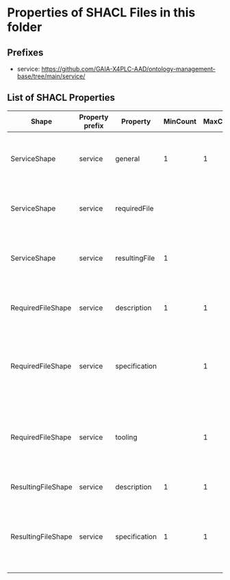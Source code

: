 # Properties of SHACL Files in this folder

## Prefixes

- service: <https://github.com/GAIA-X4PLC-AAD/ontology-management-base/tree/main/service/>

## List of SHACL Properties

| Shape | Property prefix | Property | MinCount | MaxCount | Description | Datatype/NodeKind | Filename |
| --- | --- | --- | --- | --- | --- | --- | --- |
| ServiceShape | service | general | 1 | 1 | General object with properties for name and description. |  | service_shacl.ttl |
| ServiceShape | service | requiredFile |  |  | Required file object with properties for urls and description. |  | service_shacl.ttl |
| ServiceShape | service | resultingFile | 1 |  | Resulting file object with properties for url and description. |  | service_shacl.ttl |
| RequiredFileShape | service | description | 1 | 1 | Human readable description of the required file. | <http://www.w3.org/2001/XMLSchema#string> | service_shacl.ttl |
| RequiredFileShape | service | specification |  | 1 | Uniform Resource Identifier (URI) to identify to a formal specification of the file. | <http://www.w3.org/2001/XMLSchema#anyURI> | service_shacl.ttl |
| RequiredFileShape | service | tooling |  | 1 | Uniform Resource Identifier (URI) to identify to a tool to help create the file. | <http://www.w3.org/2001/XMLSchema#anyURI> | service_shacl.ttl |
| ResultingFileShape | service | description | 1 | 1 | Human readable description. | <http://www.w3.org/2001/XMLSchema#string> | service_shacl.ttl |
| ResultingFileShape | service | specification | 1 | 1 | Uniform Resource Identifier (URI) to identify to a formal specification of the file. | <http://www.w3.org/2001/XMLSchema#anyURI> | service_shacl.ttl |

